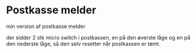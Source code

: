 # Postkasse melder

min version af postkasse melder 

der sidder 2 stk micro switch i postkassen, en på den øverste låge og en på den nederste låge, så den selv resetter når postkassen er tømt. 

